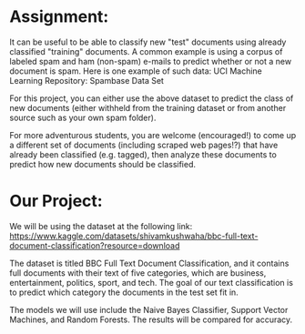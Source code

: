# Assignment:

It can be useful to be able to classify new "test" documents using already classified "training" documents.  A common example is using a corpus of labeled spam and ham (non-spam) e-mails to predict whether or not a new document is spam.  Here is one example of such data:  UCI Machine Learning Repository: Spambase Data Set

For this project, you can either use the above dataset to predict the class of new documents (either withheld from the training dataset or from another source such as your own spam folder).

For more adventurous students, you are welcome (encouraged!) to come up a different set of documents (including scraped web pages!?) that have already been classified (e.g. tagged), then analyze these documents to predict how new documents should be classified.

# Our Project:

We will be using the dataset at the following link: https://www.kaggle.com/datasets/shivamkushwaha/bbc-full-text-document-classification?resource=download

The dataset is titled BBC Full Text Document Classification, and it contains full documents with their text of five categories, which are business, entertainment, politics, sport, and tech. The goal of our text classification is to predict which category the documents in the test set fit in.

The models we will use include the Naive Bayes Classifier, Support Vector Machines, and Random Forests. The results will be compared for accuracy.
